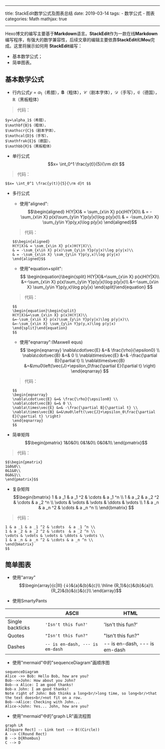 
---
title: StackEdit数学公式及图表总结
date: 2019-03-14
tags: 
	- 数学公式
	- 图表
categories: Math
mathjax: true

---

Hexo博文的编写主要基于**Markdown**语言。**StackEdit**作为一款在线**Markdown**编写程序，有强大的数学兼容性，后续文章的编辑主要依靠**StackEdit**和**Mou**完成。这里将展示如何用 **StackEdit**编写：

- 基本数学公式；
- 简单图表。

<!-- more -->

## 基本数学公式

- 行内公式$y=\alpha_1$（希腊），$\mathbf{B}$（粗体），$\mathscr{C}$（剧本字体），$\mathcal{D}$（手写），$\mathfrak{E}$（德国），$\mathbb{R}$（黑板粗体）

>代码：
```
$y=\alpha_1$（希腊），
$\mathbf{B}$（粗体），
$\mathscr{C}$（剧本字体），
$\mathcal{D}$（手写），
$\mathfrak{E}$（德国），
$\mathbb{R}$（黑板粗体）
```
- 单行公式$$x= \int_0^1 \frac{y(t)}{5}{\rm d}t $$
>代码：
```
$$x= \int_0^1 \frac{y(t)}{5}{\rm d}t $$
```
- 多行公式
	- 使用"aligned":
	$$\begin{aligned}
	H(Y|X)& = \sum_{x\in X} p(x)H(Y|X)\\
	& = -\sum_{x\in X} p(x)\sum_{y\in Y}p(y|x)\log p(y|x)\\
	& = -\sum_{x\in X} \sum_{y\in Y}p(y,x)\log p(y|x)
	\end{aligned}$$
	>代码：
	```
	$$\begin{aligned}
	H(Y|X)& = \sum_{x\in X} p(x)H(Y|X)\\
	& = -\sum_{x\in X} p(x)\sum_{y\in Y}p(y|x)\log p(y|x)\\
	& = -\sum_{x\in X} \sum_{y\in Y}p(y,x)\log p(y|x)
	\end{aligned}$$
	```
	- 使用"equation+split":
	$$
	\begin{equation}\begin{split}
	H(Y|X)&=\sum_{x\in X} p(x)H(Y|X)\\
	&=-\sum_{x\in X} p(x)\sum_{y\in Y}p(y|x)\log p(y|x)\\
	&=-\sum_{x\in X} \sum_{y\in Y}p(y,x)\log p(y|x)
	\end{split}\end{equation}
	$$
	>代码：
	```
	$$
	\begin{equation}\begin{split}
	H(Y|X)&=\sum_{x\in X} p(x)H(Y|X)\\
	&=-\sum_{x\in X} p(x)\sum_{y\in Y}p(y|x)\log p(y|x)\\
	&=-\sum_{x\in X} \sum_{y\in Y}p(y,x)\log p(y|x)
	\end{split}\end{equation}
	$$
	```
	- 使用"eqnarray":(Maxwell equs)
	$$
	\begin{eqnarray}
	\nabla\cdot\vec{E} &=& \frac{\rho}{\epsilon0} \\
	\nabla\cdot\vec{B} &=& 0 \\
	\nabla\times\vec{E} &=& -\frac{\partial B}{\partial t} \\
	\nabla\times\vec{B} &=&\mu0\left(\vec{J}+\epsilon_0\frac{\partial E}{\partial t} \right)
	\end{eqnarray}
	$$
	>代码：
	```
	$$
	\begin{eqnarray}
	\nabla\cdot\vec{E} &=& \frac{\rho}{\epsilon0} \\
	\nabla\cdot\vec{B} &=& 0 \\
	\nabla\times\vec{E} &=& -\frac{\partial B}{\partial t} \\
	\nabla\times\vec{B} &=&\mu0\left(\vec{J}+\epsilon_0\frac{\partial E}{\partial t} \right)
	\end{eqnarray}
	$$
	```

- 简单矩阵
$$\begin{pmatrix}
1&0&0\\
0&1&0\\
0&0&1\\
\end{pmatrix}$$
>代码：
```
$$\begin{pmatrix}
1&0&0\\
0&1&0\\
0&0&1\\
\end{pmatrix}$$
```
- 复杂矩阵
$$\begin{bmatrix}
1 & a _1 & a _1 ^2 & \cdots  & a _1 ^n \\
1 & a _2 & a _2 ^2 & \cdots  & a _2 ^n \\
\vdots & \vdots & \vdots & \ddots & \vdots \\
1 & a _n & a _n ^2 & \cdots & a _n ^n \\
\end{bmatrix}
$$
>代码：
```$$\begin{bmatrix}
1 & a _1 & a _1 ^2 & \cdots  & a _1 ^n \\
1 & a _2 & a _2 ^2 & \cdots  & a _2 ^n \\
\vdots & \vdots & \vdots & \ddots & \vdots \\
1 & a _n & a _n ^2 & \cdots & a _n ^n \\
\end{bmatrix}
$$
```

## 简单图表
- 使用"array"
$$\begin{array}{c|lll}
{↓}&{a}&{b}&{c}\\
\hline
{R_1}&{c}&{b}&{a}\\
{R_2}&{b}&{c}&{c}\\
\end{array}$$


- 使用SmartyPants

|                |ASCII                          |HTML                         |
|----------------|-------------------------------|-----------------------------|
|Single backticks|`'Isn't this fun?'`            |'Isn't this fun?'            |
|Quotes          |`"Isn't this fun?"`            |"Isn't this fun?"            |
|Dashes          |`-- is en-dash, --- is em-dash`|-- is en-dash, --- is em-dash|

- 使用"mermaid"中的"sequenceDiagram"画顺序图
```mermaid
sequenceDiagram
Alice ->> Bob: Hello Bob, how are you?
Bob-->>John: How about you John?
Bob--x Alice: I am good thanks!
Bob-x John: I am good thanks!
Note right of John: Bob thinks a long<br/>long time, so long<br/>that the text does<br/>not fit on a row.
Bob-->Alice: Checking with John...
Alice->John: Yes... John, how are you?
```

- 使用"mermaid"中的"graph LR"画流程图
```mermaid
graph LR
A[Square Rect] -- Link text --> B((Circle))
A --> C(Round Rect)
B --> D{Rhombus}
C --> D
```

<!--stackedit_data:
eyJoaXN0b3J5IjpbLTYzMTQ1OTI0NCwxMzM3MzU1NDQsMTY4Nj
M3MzcyNywxNDEzMTIxNDEsMjA1OTAwMDgyNywtOTcwOTk2NTAz
LC0xOTkzNDE2NTA0LDE4NjE4OTgyMzQsMTc1NDkyMjAzNywxMz
I3NTQ5Mjk5LDI2Njk4MjAzMF19
-->